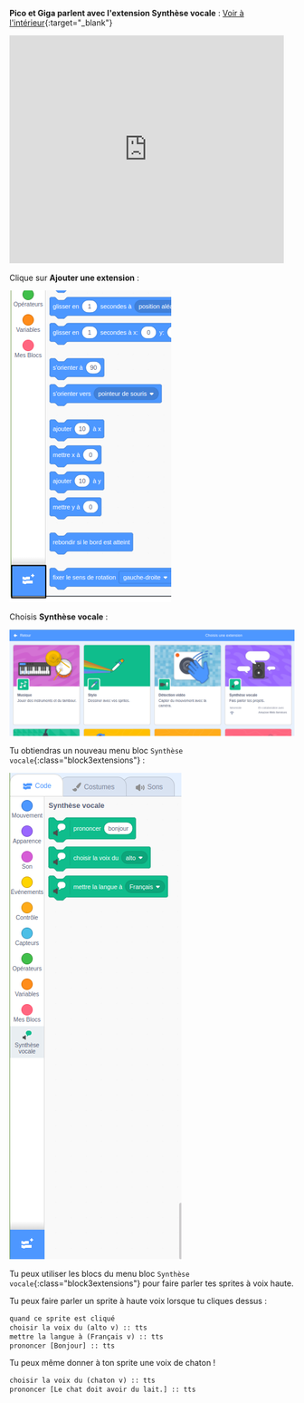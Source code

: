 **Pico et Giga parlent avec l'extension Synthèse vocale** : [Voir à l'intérieur](https://scratch.mit.edu/projects/523663303/editor){:target="_blank"}

<div class="scratch-preview">
  <iframe allowtransparency="true" width="485" height="402" src="https://scratch.mit.edu/projects/embed/523663303/?autostart=false" frameborder="0"></iframe>
</div>

Clique sur **Ajouter une extension** :

![Le bouton « Ajouter une extension ».](images/add-extension.png)

Choisis **Synthèse vocale** :

![L'extension « Synthèse vocale » en surbrillance.](images/text-to-speech.png)

Tu obtiendras un nouveau menu bloc `Synthèse vocale`{:class="block3extensions"} :

![Le menu des blocs « Synthèse vocale ».](images/text-to-speech-blocks.png)

Tu peux utiliser les blocs du menu bloc `Synthèse vocale`{:class="block3extensions"} pour faire parler tes sprites à voix haute.

Tu peux faire parler un sprite à haute voix lorsque tu cliques dessus :

```blocks3
quand ce sprite est cliqué
choisir la voix du (alto v) :: tts
mettre la langue à (Français v) :: tts
prononcer [Bonjour] :: tts
```

Tu peux même donner à ton sprite une voix de chaton !

```blocks3
choisir la voix du (chaton v) :: tts
prononcer [Le chat doit avoir du lait.] :: tts
```
